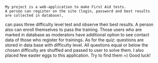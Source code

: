     My project is a web-application to make First Aid tests.
    A person can register on the site (login, password and best results are collected in database),
can pass three difficulty level test and observe their best results. A person also can enroll themselves to pass the training.
    Those users who are marked in database as moderators have additional option to see contact data of those who register for trainings.
    As for the quiz: questions are stored in data base with difficulty level. All questions equal or below the chosen difficulty are
shuffled and passed to user to solve them.
    I also placed few easter eggs to this application. Try to find them =)
    Good luck!